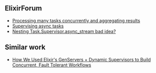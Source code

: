 ## ElixirForum

- [Processing many tasks concurrently and aggregating results](https://elixirforum.com/t/processing-many-tasks-concurrently-and-aggregating-results/3210)
- [Supervising async tasks](https://elixirforum.com/t/supervising-async-tasks/14412)
- [Nesting Task.Supervisor.async_stream bad idea?](https://elixirforum.com/t/nesting-task-supervisor-async-stream-bad-idea/49812)

## Similar work
- [How We Used Elixir's GenServers + Dynamic Supervisors to Build Concurrent, Fault Tolerant Workflows](https://www.thegreatcodeadventure.com/how-we-used-elixirs-genservers-dynamic-supervisors-to-build-concurrent-fault-tolerant-workflows/)
